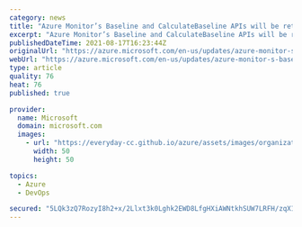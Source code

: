 ```yaml
---
category: news
title: "Azure Monitor’s Baseline and CalculateBaseline APIs will be retired on 30 November 2021"
excerpt: "Azure Monitor’s Baseline and CalculateBaseline APIs will be retired on 30 November 2021, use the MetricBaselines API instead."
publishedDateTime: 2021-08-17T16:23:44Z
originalUrl: "https://azure.microsoft.com/en-us/updates/azure-monitor-s-baseline-and-calculatebaseline-apis-will-be-retired-on-30-november-2021/"
webUrl: "https://azure.microsoft.com/en-us/updates/azure-monitor-s-baseline-and-calculatebaseline-apis-will-be-retired-on-30-november-2021/"
type: article
quality: 76
heat: 76
published: true

provider:
  name: Microsoft
  domain: microsoft.com
  images:
    - url: "https://everyday-cc.github.io/azure/assets/images/organizations/microsoft.com-50x50.jpg"
      width: 50
      height: 50

topics:
  - Azure
  - DevOps

secured: "5LQk3zQ7RozyI8h2+x/2Llxt3k0Lghk2EWD8LfgHXiAWNtkhSUW7LRFH/zqX1RKSzZkEF/1RBjRs2IwBcBuOERHSxqbElYS7T231/H8r6JzagkPVQuUYrRNNlu8j8xIg1XfbRyXThos1EQTEC+HLLGHP5vOKGKFYLHX+9DwNrr679ec0/Cw/bn+V5j3dqEMSde6tfiCyx0qnh3nWs4gRd97FWgplD+dZYtqtQHHiSV1p1LIjuSH0Dyo+RpLfEfUO8wfMX5Arof1TvocRqkRPyTsv/jBr0KljUswqKRF7g4DQTnn4QZ46YFFWdCQtkXb89aOyBBdQJUm6XrHI/z7GGeW1pzPbhJzRTUkmc3PNaKk=;7E13WRBw8Mhvb7NbAmm6RA=="
---
```


